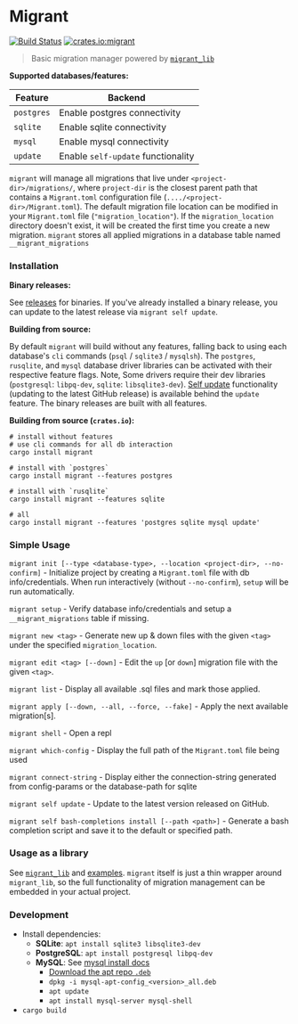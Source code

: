 # Migrant
[![Build Status](https://travis-ci.org/jaemk/migrant.svg?branch=master)](https://travis-ci.org/jaemk/migrant)
[![crates.io:migrant](https://img.shields.io/crates/v/migrant.svg?label=migrant)](https://crates.io/crates/migrant)

> Basic migration manager powered by [`migrant_lib`](https://github.com/jaemk/migrant_lib)


**Supported databases/features:**

| Feature       |    Backend                            |
|---------------|---------------------------------------|
| `postgres`    | Enable postgres connectivity          |
| `sqlite`      | Enable sqlite connectivity            |
| `mysql`       | Enable mysql connectivity             |
| `update`      | Enable `self-update` functionality    |


`migrant` will manage all migrations that live under `<project-dir>/migrations/`, where `project-dir` is the closest
parent path that contains a `Migrant.toml` configuration file (`..../<project-dir>/Migrant.toml`).
The default migration file location can be modified in your `Migrant.toml` file (`"migration_location"`).
If the `migration_location` directory doesn't exist, it will be created the first time you create a new migration.
`migrant` stores all applied migrations in a database table named `__migrant_migrations`


### Installation

**Binary releases:**

See [releases](https://github.com/jaemk/migrant/releases) for binaries. If you've already installed a binary release, you can update to the latest release via `migrant self update`.

**Building from source:**

By default `migrant` will build without any features, falling back to using each database's `cli` commands
(`psql` / `sqlite3` / `mysqlsh`).
The `postgres`, `rusqlite`, and `mysql` database driver libraries can be activated with their respective feature flags.
Note, Some drivers require their dev libraries (`postgresql`: `libpq-dev`, `sqlite`: `libsqlite3-dev`).
[Self update](https://github.com/jaemk/self_update) functionality (updating to the latest GitHub release) is available behind the `update` feature.
The binary releases are built with all features.

**Building from source (`crates.io`):**

```shell
# install without features
# use cli commands for all db interaction
cargo install migrant

# install with `postgres`
cargo install migrant --features postgres

# install with `rusqlite`
cargo install migrant --features sqlite

# all
cargo install migrant --features 'postgres sqlite mysql update'
```

### Simple Usage

`migrant init [--type <database-type>, --location <project-dir>, --no-confirm]` - Initialize project by creating a `Migrant.toml` file with db info/credentials.
When run interactively (without `--no-confirm`), `setup` will be run automatically.

`migrant setup` - Verify database info/credentials and setup a `__migrant_migrations` table if missing.

`migrant new <tag>` - Generate new up & down files with the given `<tag>` under the specified `migration_location`.

`migrant edit <tag> [--down]` - Edit the `up` [or `down`] migration file with the given `<tag>`.

`migrant list` - Display all available .sql files and mark those applied.

`migrant apply [--down, --all, --force, --fake]` - Apply the next available migration[s].

`migrant shell` - Open a repl

`migrant which-config` - Display the full path of the `Migrant.toml` file being used

`migrant connect-string` - Display either the connection-string generated from config-params or the database-path for sqlite

`migrant self update` - Update to the latest version released on GitHub.

`migrant self bash-completions install [--path <path>]` - Generate a bash completion script and save it to the default or specified path.


### Usage as a library

See [`migrant_lib`](https://github.com/jaemk/migrant_lib) and
[examples](https://github.com/jaemk/migrant_lib/tree/master/examples).
`migrant` itself is just a thin wrapper around `migrant_lib`, so the full functionality of migration management
can be embedded in your actual project.


### Development

- Install dependencies:
    - **SQLite**: `apt install sqlite3 libsqlite3-dev`
    - **PostgreSQL**: `apt install postgresql libpq-dev`
    - **MySQL**: See [mysql install docs](https://dev.mysql.com/doc/mysql-apt-repo-quick-guide/en/)
       - [Download the apt repo `.deb`](https://dev.mysql.com/downloads/repo/apt/)
       - `dpkg -i mysql-apt-config_<version>_all.deb`
       - `apt update`
       - `apt install mysql-server mysql-shell`
- `cargo build`

